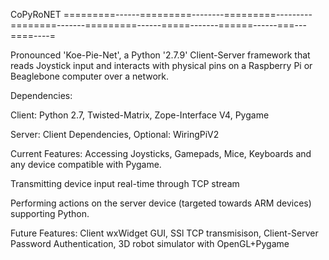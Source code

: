 CoPyRoNET
=========------=========--------=========---------========-------=========------=====-------======------===---====----=

Pronounced 'Koe-Pie-Net', a Python '2.7.9' Client-Server framework that reads Joystick input and interacts with physical pins on a Raspberry Pi or Beaglebone computer over a network.

Dependencies:

Client:
Python 2.7,
Twisted-Matrix,
Zope-Interface V4,
Pygame

Server:
Client Dependencies,
Optional: WiringPiV2



Current Features:
Accessing Joysticks, Gamepads, Mice, Keyboards and any device compatible with Pygame.

Transmitting device input real-time through TCP stream

Performing actions on the server device (targeted towards ARM devices) supporting Python.

Future Features:
Client wxWidget GUI,
SSl TCP transmisison,
Client-Server Password Authentication,
3D robot simulator with OpenGL+Pygame



